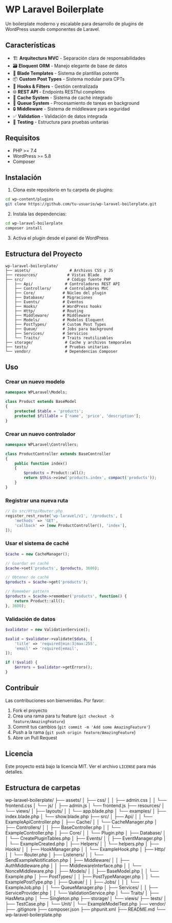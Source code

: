 # WP Laravel Boilerplate

Un boilerplate moderno y escalable para desarrollo de plugins de WordPress usando componentes de Laravel.

## Características

- 🏗️ **Arquitectura MVC** - Separación clara de responsabilidades
- 🗃️ **Eloquent ORM** - Manejo elegante de base de datos
- 🎨 **Blade Templates** - Sistema de plantillas potente
- 📦 **Custom Post Types** - Sistema modular para CPTs
- 🔌 **Hooks & Filters** - Gestión centralizada
- 🌐 **REST API** - Endpoints RESTful completos
- 💾 **Cache System** - Sistema de caché integrado
- 📨 **Queue System** - Procesamiento de tareas en background
- 🔒 **Middleware** - Sistema de middleware para seguridad
- ✅ **Validation** - Validación de datos integrada
- 🧪 **Testing** - Estructura para pruebas unitarias

## Requisitos

- PHP >= 7.4
- WordPress >= 5.8
- Composer

## Instalación

1. Clona este repositorio en tu carpeta de plugins:
```bash
cd wp-content/plugins
git clone https://github.com/tu-usuario/wp-laravel-boilerplate.git
```

2. Instala las dependencias:
```bash
cd wp-laravel-boilerplate
composer install
```

3. Activa el plugin desde el panel de WordPress

## Estructura del Proyecto

```
wp-laravel-boilerplate/
├── assets/                 # Archivos CSS y JS
├── resources/             # Vistas Blade
├── src/                   # Código fuente PHP
│   ├── Api/              # Controladores REST API
│   ├── Controllers/      # Controladores MVC
│   ├── Core/            # Núcleo del plugin
│   ├── Database/        # Migraciones
│   ├── Events/          # Eventos
│   ├── Hooks/           # WordPress hooks
│   ├── Http/            # Routing
│   ├── Middleware/      # Middleware
│   ├── Models/          # Modelos Eloquent
│   ├── PostTypes/       # Custom Post Types
│   ├── Queue/           # Jobs para background
│   ├── Services/        # Servicios
│   └── Traits/          # Traits reutilizables
├── storage/              # Cache y archivos temporales
├── tests/                # Pruebas unitarias
└── vendor/               # Dependencias Composer
```

## Uso

### Crear un nuevo modelo

```php
namespace WPLaravel\Models;

class Product extends BaseModel
{
    protected $table = 'products';
    protected $fillable = ['name', 'price', 'description'];
}
```

### Crear un nuevo controlador

```php
namespace WPLaravel\Controllers;

class ProductController extends BaseController
{
    public function index()
    {
        $products = Product::all();
        return $this->view('products.index', compact('products'));
    }
}
```

### Registrar una nueva ruta

```php
// En src/Http/Router.php
register_rest_route('wp-laravel/v1', '/products', [
    'methods' => 'GET',
    'callback' => [new ProductController(), 'index'],
]);
```

### Usar el sistema de caché

```php
$cache = new CacheManager();

// Guardar en caché
$cache->set('products', $products, 3600);

// Obtener de caché
$products = $cache->get('products');

// Remember pattern
$products = $cache->remember('products', function() {
    return Product::all();
}, 3600);
```

### Validación de datos

```php
$validator = new ValidationService();

$valid = $validator->validate($data, [
    'title' => 'required|min:3|max:255',
    'email' => 'required|email',
]);

if (!$valid) {
    $errors = $validator->getErrors();
}
```

## Contribuir

Las contribuciones son bienvenidas. Por favor:

1. Fork el proyecto
2. Crea una rama para tu feature (`git checkout -b feature/AmazingFeature`)
3. Commit tus cambios (`git commit -m 'Add some AmazingFeature'`)
4. Push a la rama (`git push origin feature/AmazingFeature`)
5. Abre un Pull Request

## Licencia

Este proyecto está bajo la licencia MIT. Ver el archivo `LICENSE` para más detalles.

## Estructura de carpetas

wp-laravel-boilerplate/
├── assets/
│   ├── css/
│   │   ├── admin.css
│   │   └── frontend.css
│   └── js/
│       ├── admin.js
│       └── frontend.js
├── resources/
│   └── views/
│       ├── layouts/
│       │   └── app.blade.php
│       └── examples/
│           ├── index.blade.php
│           └── show.blade.php
├── src/
│   ├── Api/
│   │   └── ExampleApiController.php
│   ├── Cache/
│   │   └── CacheManager.php
│   ├── Controllers/
│   │   ├── BaseController.php
│   │   └── ExampleController.php
│   ├── Core/
│   │   └── Plugin.php
│   ├── Database/
│   │   └── CreatePluginTables.php
│   ├── Events/
│   │   ├── EventManager.php
│   │   └── ExampleCreated.php
│   ├── Helpers/
│   │   └── helpers.php
│   ├── Hooks/
│   │   ├── HookManager.php
│   │   └── ExampleHook.php
│   ├── Http/
│   │   └── Router.php
│   ├── Listeners/
│   │   └── SendExampleNotification.php
│   ├── Middleware/
│   │   ├── AuthMiddleware.php
│   │   ├── MiddlewareInterface.php
│   │   └── NonceMiddleware.php
│   ├── Models/
│   │   ├── BaseModel.php
│   │   └── Example.php
│   ├── PostTypes/
│   │   ├── PostTypeManager.php
│   │   └── ExamplePostType.php
│   ├── Queue/
│   │   ├── Jobs/
│   │   │   └── ExampleJob.php
│   │   └── QueueManager.php
│   ├── Services/
│   │   ├── ServiceProvider.php
│   │   └── ValidationService.php
│   └── Traits/
│       ├── HasMeta.php
│       └── Singleton.php
├── storage/
│   └── views/
├── tests/
│   ├── TestCase.php
│   └── Unit/
│       └── ExampleModelTest.php
├── vendor/
├── .gitignore
├── composer.json
├── phpunit.xml
├── README.md
└── wp-laravel-boilerplate.php